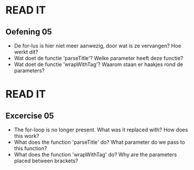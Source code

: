 # READ IT
## Oefening 05
* De for-lus is hier niet meer aanwezig, door wat is ze vervangen? Hoe werkt dit?
* Wat doet de functie 'parseTitle'? Welke parameter heeft deze functie?
* Wat doet de functie 'wrapWithTag'? Waarom staan er haakjes rond de parameters?


# READ IT
## Excercise 05
* The for-loop is no longer present. 
  What was it replaced with? How does this work?
* What does the function 'parseTitle' do? 
  What parameter do we pass to this function?
* What does the function 'wrapWithTag' do? 
  Why are the parameters placed between brackets?